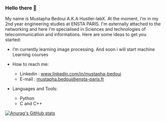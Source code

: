 ### Hello there 👋

My name is Mustapha Bedoui A.K.A Hustler-labX. At the moment, I'm in my 2nd year engineering studies at ENSTA PARIS. I'm externally attached to the networking and here I'm specialised in Sciences and technologies of telecommunication and informations.
Here are some ideas to get you started:

-  I’m currently learning image processing. And soon i will start machine Learning courses

- How to reach me:
    * Linkedin :  www.linkedin.com/in/mustapha-bedoui
    * E-mail : mustapha.bedoui@ensta-paris.fr
- Languages and Tools: 
    * Python
    * C and C++






[![Anurag's GitHub stats](https://github-readme-stats.vercel.app/api?username=Hustler-labX)](https://github.com/anuraghazra/github-readme-stats)
